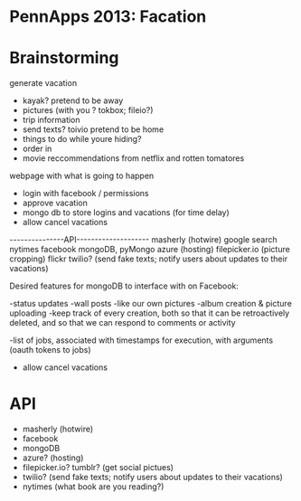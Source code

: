 PennApps 2013: Facation
========================

Brainstorming
=============

generate vacation
* kayak?
pretend to be away
* pictures (with you ? tokbox; fileio?)
* trip information
* send texts? toivio
pretend to be home
* things to do while youre hiding?
* order in
* movie reccommendations from netflix and rotten tomatores



webpage with what is going to happen
* login with facebook / permissions
* approve vacation
* mongo db to store logins and vacations (for time delay)
* allow cancel vacations



---------------API--------------------
masherly (hotwire)
google search
nytimes
facebook
mongoDB, pyMongo
azure (hosting)
filepicker.io (picture cropping)
flickr
twilio? (send fake texts; notify users about updates to their vacations)


Desired features for mongoDB to interface with on Facebook:

-status updates
-wall posts
-like our own pictures
-album creation & picture uploading
-keep track of every creation, both so that it can be retroactively deleted,
 and so that we can respond to comments or activity

-list of jobs, associated with timestamps for execution, with arguments (oauth tokens to jobs)
* allow cancel vacations


API
===
* masherly (hotwire)
* facebook
* mongoDB
* azure? (hosting)
* filepicker.io? tumblr? (get social pictues)
* twilio? (send fake texts; notify users about updates to their vacations)
* nytimes (what book are you reading?)
